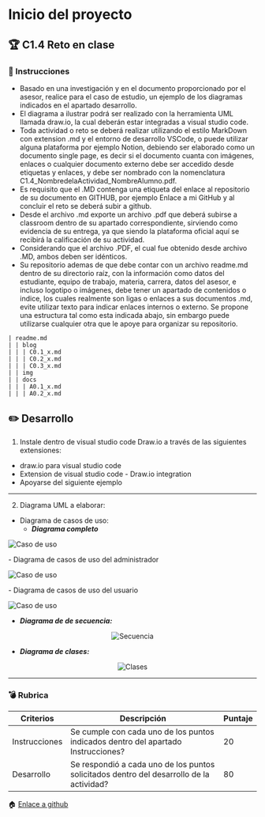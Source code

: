 # Inicio del proyecto

## :trophy: C1.4 Reto en clase

### :blue_book: Instrucciones

* Basado en una investigación y en el documento proporcionado por el asesor, realice para el caso de
estudio, un ejemplo de los diagramas indicados en el apartado desarrollo.
* El diagrama a ilustrar podrá ser realizado con la herramienta UML llamada draw.io, la cual deberán estar integradas a visual studio code.
* Toda actividad o reto se deberá realizar utilizando el estilo MarkDown con extension .md y el entorno de desarrollo VSCode, o puede utilizar alguna plataforma por ejemplo Notion, debiendo ser elaborado como un documento single page, es decir si el documento cuanta con imágenes, enlaces o cualquier documento externo debe ser accedido desde etiquetas y enlaces, y debe ser nombrado con la nomenclatura C1.4_NombredelaActividad_NombreAlumno.pdf.
* Es requisito que el .MD contenga una etiqueta del enlace al repositorio de su documento en GITHUB, por ejemplo Enlace a mi GitHub y al concluir el reto se deberá subir a github.
* Desde el archivo .md exporte un archivo .pdf que deberá subirse a classroom dentro de su apartado
correspondiente, sirviendo como evidencia de su entrega, ya que siendo la plataforma oficial aquí se
recibirá la calificación de su actividad.
* Considerando que el archivo .PDF, el cual fue obtenido desde archivo .MD, ambos deben ser idénticos.
* Su repositorio ademas de que debe contar con un archivo readme.md dentro de su directorio raíz, con la información como datos del estudiante, equipo de trabajo, materia, carrera, datos del asesor, e incluso logotipo o imágenes, debe tener un apartado de contenidos o indice, los cuales realmente son ligas o enlaces a sus documentos .md, evite utilizar texto para indicar enlaces internos o externo.
Se propone una estructura tal como esta indicada abajo, sin embargo puede utilizarse cualquier otra que le apoye para organizar su repositorio.

~~~
| readme.md
| | blog
| | | C0.1_x.md
| | | C0.2_x.md
| | | C0.3_x.md
| | img
| | docs
| | | A0.1_x.md
| | | A0.2_x.md
~~~

## :pencil2: Desarrollo

1. Instale dentro de visual studio code Draw.io a través de las siguientes extensiones:
 - draw.io para visual studio code
 - Extension de visual studio code - Draw.io integration
 - Apoyarse del siguiente ejemplo
---
2. Diagrama UML a elaborar:
- Diagrama de casos de uso:
    - ***Diagrama completo***
<p>
    <img alt="Caso de uso" src="https://raw.githubusercontent.com/Bernal03/AnalisisAvanzado_Repositorio_Bernal/main/diagrams/C1.4DiagramaCasosDeUso_COMPLETO.png">
</p>
    - Diagrama de casos de uso del administrador
<p>
    <img alt="Caso de uso" src="https://raw.githubusercontent.com/Bernal03/AnalisisAvanzado_Repositorio_Bernal/main/diagrams/C1.4CasosDeUso_Admin.png">
</p>
   - Diagrama de casos de uso del usuario  
<p>
    <img alt="Caso de uso" src="https://raw.githubusercontent.com/Bernal03/AnalisisAvanzado_Repositorio_Bernal/main/diagrams/C1.4CasosDeUso_Usuario.png">
</p>
    

- ***Diagrama de de secuencia:***
<p align="center">
    <img alt="Secuencia" src="https://raw.githubusercontent.com/Bernal03/AnalisisAvanzado_Repositorio_Bernal/main/diagrams/C1.4DiagramaDeSecuencias.png">
</p>

- ***Diagrama de clases:***
<p align="center">
    <img alt="Clases" src="https://raw.githubusercontent.com/Bernal03/AnalisisAvanzado_Repositorio_Bernal/main/diagrams/C1.4DiagramaDeClases.png">
</p>

___

### :bomb: Rubrica

| Criterios     | Descripción                                                                                  | Puntaje |
| ------------- | -------------------------------------------------------------------------------------------- | ------- |
| Instrucciones | Se cumple con cada uno de los puntos indicados dentro del apartado Instrucciones?            | 20 |
| Desarrollo    | Se respondió a cada uno de los puntos solicitados dentro del desarrollo de la actividad?     | 80      |

:house: [Enlace a github](https://github.com/Bernal03/AnalisisAvanzado_Repositorio_Bernal) 
